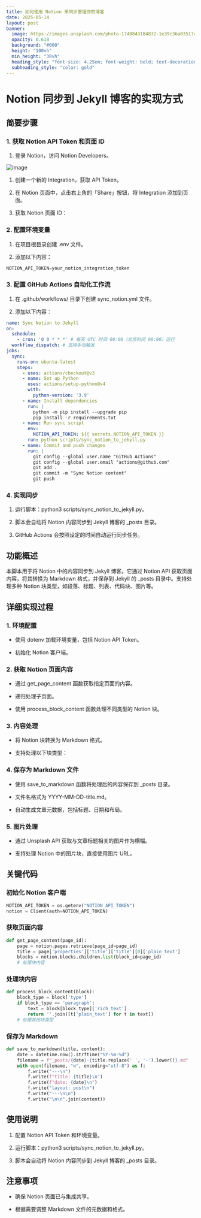 ```yaml
---
title: 如何使用 Notion 来同步管理你的博客
date: 2025-05-14
layout: post
banner:
  image: https://images.unsplash.com/photo-1740843184832-1e39c36a0351?crop=entropy&cs=tinysrgb&fit=max&fm=jpg&ixid=M3w2OTIwMzJ8MHwxfHJhbmRvbXx8fHx8fHx8fDE3NDcyMzI1MDR8&ixlib=rb-4.1.0&q=80&w=1080
  opacity: 0.618
  background: "#000"
  height: "100vh"
  min_height: "38vh"
  heading_style: "font-size: 4.25em; font-weight: bold; text-decoration: underline"
  subheading_style: "color: gold"
---
```


# Notion 同步到 Jekyll 博客的实现方式

## 简要步骤

### 1. 获取 Notion API Token 和页面 ID

1. 登录 Notion，访问 Notion Developers。

![image](https://prod-files-secure.s3.us-west-2.amazonaws.com/a7a0cc5a-89b9-4cda-8686-1fba0ca52f40/d19c1afe-dea5-4312-9333-786b0ba83054/image.png?X-Amz-Algorithm=AWS4-HMAC-SHA256&X-Amz-Content-Sha256=UNSIGNED-PAYLOAD&X-Amz-Credential=ASIAZI2LB466Z6YDFJM7%2F20250514%2Fus-west-2%2Fs3%2Faws4_request&X-Amz-Date=20250514T142144Z&X-Amz-Expires=3600&X-Amz-Security-Token=IQoJb3JpZ2luX2VjEF4aCXVzLXdlc3QtMiJIMEYCIQCkfe%2FnyIkEHAL5uCmeT641PmlF1zy5m4ER1692TmWBKQIhAOSX%2BBdRGDDCiNxjJ3b%2BoshuNUk%2FlefVxovuiTpgJADJKv8DCBcQABoMNjM3NDIzMTgzODA1IgyfA8vo0cbqL%2Bk59Ncq3ANaUMlwV2UOqKpWnG%2FLoOAiM%2Bf0UiDZGtsS%2FJLFbXcXRJJ23DnkVd8rswtwKmqGMso%2BpJ5t19zHDP8w8Ix9assLV2ScOzQIjhfFYGK67AfJjlPcfv8QzIN55SueXwOJAN4zPjvo7nBS194M0Mn%2BfOftGoTo9HopRlGQfeMueukBzWixNcaEGpIeaEBHKUUnLjr%2BLTCwsErkfSELPnignwkodejeQotFI3ys8a1nxP9D7UG6EEm4MkGzJh5xhEBaaw7Fy6K16Luhui8%2BjghxLKHOpkE6fI7nf40t30jneq9OyVz5%2BVnugp4jfoU4mGhP0i5iF7H0MyKrencBsyEqwXKiS1g8nWQTSBbeHLHANTr%2BAbvsj7LW83H0dvCNv1TUyJrJ%2BkGEqVcGqrkxf2ZjqDQSGy2rTB5zu56un0oUUnNedCww0qwMrwPkOcCzTWaKs7okvk%2F7uCWYnNeMbkFF62%2F%2FUi1nPk8C%2FMuFC6uI2YuC3%2BYLiJlNEmi8ZMx31eX7s6DsdKch6a5Vx34jiLXlBE4x1rs0SE9OxurhnsJIJcdeVblpBOX%2B4tMtjL55mmlEsy79fgM6Nvc3OUpiEBVw9G%2BKntbobcR06s4zUkOX%2B39oXjDf4%2FJF%2FIID4eQVbDCcupLBBjqkAdqkw4ZJx8WCLyOwE0kMSfHFZioQwDvEXQtHNTozch6y1nK%2F9DLvpr9UxYSeN4%2BaDrf5jsBwa98Tt2JAbd3v96rnokF7bZVJ%2FejCW5AncCvMri5cp9q85sdqWUVLAgCzZrSWrL2vsyaF676U7gZXGFvBP4LUENYhB%2B80D%2FCXCqrP9H%2BYg4%2BxMK%2FG%2BGSUtGW5u0NWmFqaPGZ3qcNHxmnVGLJB3pQz&X-Amz-Signature=188064962486f73c7e460b5258fd0d5acefc9a4ac4efca0aba172a3cdd44605b&X-Amz-SignedHeaders=host&x-id=GetObject)

1. 创建一个新的 Integration，获取 API Token。

1. 在 Notion 页面中，点击右上角的「Share」按钮，将 Integration 添加到页面。

1. 获取 Notion 页面 ID：


### 2. 配置环境变量

1. 在项目根目录创建 .env 文件。

1. 添加以下内容：

```javascript
NOTION_API_TOKEN=your_notion_integration_token
```

### 3. 配置 GitHub Actions 自动化工作流

1. 在 .github/workflows/ 目录下创建 sync_notion.yml 文件。

1. 添加以下内容：

```yaml
name: Sync Notion to Jekyll
on:
  schedule:
    - cron: '0 0 * * *' # 每天 UTC 时间 00:00（北京时间 08:00）运行
  workflow_dispatch: # 支持手动触发
jobs:
  sync:
    runs-on: ubuntu-latest
    steps:
      - uses: actions/checkout@v3
      - name: Set up Python
        uses: actions/setup-python@v4
        with:
          python-version: '3.9'
      - name: Install dependencies
        run: |
          python -m pip install --upgrade pip
          pip install -r requirements.txt
      - name: Run sync script
        env:
          NOTION_API_TOKEN: ${{ secrets.NOTION_API_TOKEN }}
        run: python scripts/sync_notion_to_jekyll.py
      - name: Commit and push changes
        run: |
          git config --global user.name "GitHub Actions"
          git config --global user.email "actions@github.com"
          git add .
          git commit -m "Sync Notion content"
          git push
```

### 4. 实现同步

1. 运行脚本：python3 scripts/sync_notion_to_jekyll.py。

1. 脚本会自动将 Notion 内容同步到 Jekyll 博客的 _posts 目录。

1. GitHub Actions 会按照设定的时间自动运行同步任务。

## 功能概述

本脚本用于将 Notion 中的内容同步到 Jekyll 博客。它通过 Notion API 获取页面内容，将其转换为 Markdown 格式，并保存到 Jekyll 的 _posts 目录中。支持处理多种 Notion 块类型，如段落、标题、列表、代码块、图片等。

## 详细实现过程

### 1. 环境配置

- 使用 dotenv 加载环境变量，包括 Notion API Token。

- 初始化 Notion 客户端。

### 2. 获取 Notion 页面内容

- 通过 get_page_content 函数获取指定页面的内容。

- 递归处理子页面。

- 使用 process_block_content 函数处理不同类型的 Notion 块。

### 3. 内容处理

- 将 Notion 块转换为 Markdown 格式。

- 支持处理以下块类型：


### 4. 保存为 Markdown 文件

- 使用 save_to_markdown 函数将处理后的内容保存到 _posts 目录。

- 文件名格式为 YYYY-MM-DD-title.md。

- 自动生成文章元数据，包括标题、日期和布局。

### 5. 图片处理

- 通过 Unsplash API 获取与文章标题相关的图片作为横幅。

- 支持处理 Notion 中的图片块，直接使用图片 URL。

## 关键代码

### 初始化 Notion 客户端

```python
NOTION_API_TOKEN = os.getenv("NOTION_API_TOKEN")
notion = Client(auth=NOTION_API_TOKEN)
```

### 获取页面内容

```python
def get_page_content(page_id):
    page = notion.pages.retrieve(page_id=page_id)
    title = page['properties']['title']['title'][0]['plain_text']
    blocks = notion.blocks.children.list(block_id=page_id)
    # 处理块内容
```

### 处理块内容

```python
def process_block_content(block):
    block_type = block['type']
    if block_type == 'paragraph':
        text = block[block_type]['rich_text']
        return ''.join([t['plain_text'] for t in text])
    # 处理其他块类型
```

### 保存为 Markdown

```python
def save_to_markdown(title, content):
    date = datetime.now().strftime("%Y-%m-%d")
    filename = f"_posts/{date}-{title.replace(' ', '-').lower()}.md"
    with open(filename, "w", encoding="utf-8") as f:
        f.write("---\n")
        f.write(f"title: {title}\n")
        f.write(f"date: {date}\n")
        f.write("layout: post\n")
        f.write("---\n\n")
        f.write("\n\n".join(content))
```

## 使用说明

1. 配置 Notion API Token 和环境变量。

1. 运行脚本：python3 scripts/sync_notion_to_jekyll.py。

1. 脚本会自动将 Notion 内容同步到 Jekyll 博客的 _posts 目录。

## 注意事项

- 确保 Notion 页面已与集成共享。

- 根据需要调整 Markdown 文件的元数据和格式。